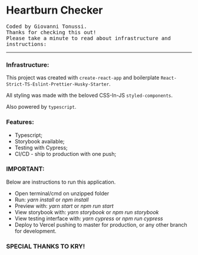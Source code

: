 # Heartburn Checker

<p>
  <samp>
    Coded by Giovanni Tonussi.<br>
    Thanks for checking this out!<br>
    Please take a minute to read about infrastructure and instructions:
  </samp>
</p>

---------------------------

### Infrastructure:

This project was created with ```create-react-app``` and boilerplate ```React-Strict-TS-Eslint-Prettier-Husky-Starter```.

All styling was made with the beloved CSS-In-JS ```styled-components```.

Also powered by ```typescript```.

### Features:

- Typescript;
- Storybook available;
- Testing with Cypress;
- CI/CD - ship to production with one push;

### IMPORTANT:

Below are instructions to run this application.

- Open terminal/cmd on unzipped folder
- Run: *yarn install* or *npm install*
- Preview with: *yarn start* or *npm run start*
- View storybook with: *yarn storybook* or *npm run storybook*
- View testing interface with: *yarn cypress* or *npm run cypress*
- Deploy to Vercel pushing to master for production, or any other branch for development.

### SPECIAL THANKS TO KRY!
